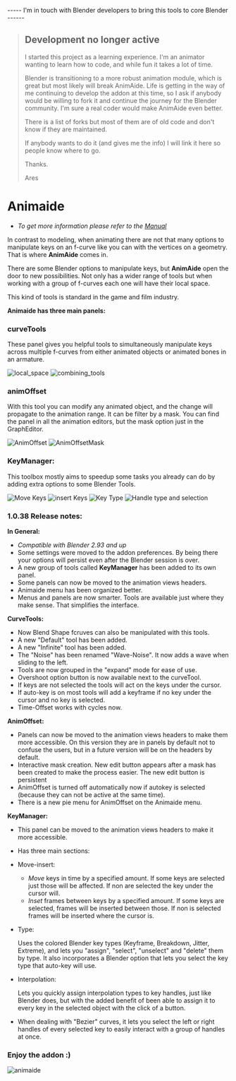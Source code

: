 ----- I'm in touch with Blender developers to bring this tools to core Blender ------

>## Development no longer active
>
> I started this project as a learning experience. I'm an animator wanting to learn how to code, 
> and while fun it takes a lot of time.
>
> Blender is transitioning to a more robust animation module, which is great but most likely will 
> break AnimAide. Life is getting in the way of me continuing to develop the addon at this time,
> so I ask if anybody would be willing to fork it and continue the journey for the Blender
> community. I'm sure a real coder would make AnimAide even better.
>
> There is a list of forks but most of them are of old code and don't know if they are maintained.
>
> If anybody wants to do it (and gives me the info) I will link it here so people know
> where to go.
>
> Thanks.
>
> Ares

# Animaide

- *To get more information please refer to the [Manual](https://aresdevo.github.io/animaide/)*

In contrast to modeling, when animating there are not that many options to manipulate keys on an f-curve like you can
with the vertices on a geometry. That is where **AnimAide** comes in.

There are some Blender options to manipulate keys, but **AnimAide** open the door to new possibilities. Not only has a
wider range of tools but when working with a group of f-curves each one will have their local space.

This kind of tools is standard in the game and film industry.

**Animaide has three main panels:**

### curveTools

These panel gives you helpful tools to simultaneously manipulate keys across
multiple f-curves from either animated objects or animated bones in an armature.

![local_space](https://aresdevo.github.io/animaide/images/local_space.gif)
![combining_tools](https://aresdevo.github.io/animaide/images/combining_tools.gif)



### animOffset

With this tool you can modify any animated object, and the change will propagate to the animation range. It can be
filter by a mask. You can find the panel in all the animation editors, but the mask option just in the GraphEditor.

![AnimOffset](https://aresdevo.github.io/animaide/images/anim_offset_basic.gif)
![AnimOffsetMask](https://github.com/aresdevo/animaide/blob/gh-pages/images/anim_offset_mask.gif)

### KeyManager:

This toolbox mostly aims to speedup some tasks you already can do by adding extra options to some Blender Tools.

![Move Keys](https://aresdevo.github.io/animaide/images/move_keys.gif)
![insert Keys](https://aresdevo.github.io/animaide/images/insert_keys.gif)
![Key Type](https://aresdevo.github.io/animaide/images/key_type.gif)
![Handle type and selection](https://aresdevo.github.io/animaide/images/handle_type_and_selection.gif)

  
### 1.0.38 Release notes:

**In General:**
- *Compatible with Blender 2.93 and up*
- Some settings were moved to the addon preferences. By being there your options will persist even after the Blender 
session is over.
- A new group of tools called **KeyManager** has been added to its own panel.
- Some panels can now be moved to the animation views headers.
- Animaide menu has been organized better.
- Menus and panels are now smarter. Tools are available just where they make sense. That simplifies the interface.
 
**CurveTools:**
- Now Blend Shape fcruves can also be manipulated with this tools.
- A new "Default" tool has been added.
- A new "Infinite" tool has been added.
- The "Noise" has been renamed "Wave-Noise". It now adds a wave when sliding to the left.
- Tools are now grouped in the "expand" mode for ease of use.
- Overshoot option button is now available next to the curveTool.
- If keys are not selected the tools will act on the keys under the cursor.
- If auto-key is on most tools will add a keyframe if no key under the cursor and no key is selected.
- Time-Offset works with cycles now.

**AnimOffset:**
- Panels can now be moved to the animation views headers to make them more accessible. On this version they
are in panels by default not to confuse the users, but in a future version will be on the headers by default.
- Interactive mask creation. New edit button appears after a mask has been created to make the process easier. The
new edit button is persistent
- AnimOffset is turned off automatically now if autokey is selected (because they can not be active at the same time).
- There is a new pie menu for AnimOffset on the Animaide menu.
 
**KeyManager:**
- This panel can be moved to the animation views headers to make it more accessible.
- Has three main sections:
- Move-insert:
  - *Move* keys in time by a specified amount. If some keys are selected just those will be affected.
  If non are selected the key under the cursor will.
  - *Inset* frames between keys by a specified amount. If some keys are selected, frames will be inserted
  between those. If non is selected frames will be inserted where the cursor is.
- Type:
     
  Uses the colored Blender key types (Keyframe, Breakdown, Jitter, Extreme), and lets you "assign", "select",
  "unselect" and "delete" them by type.
  It also incorporates a Blender option that lets you select the key type that auto-key will use.
- Interpolation:

  Lets you quickly assign interpolation types to key handles, just like Blender does, but with the added benefit of
  been able to assign it to every key in the selected object with the click of a button.
- When dealing with "Bezier" curves, it lets you select the left or right handles of every selected key to 
  easily interact with a group of handles at once.

### Enjoy the addon :)

![animaide](https://aresdevo.github.io/animaide/images/animaide.jpg)
